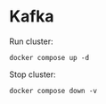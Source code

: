 # Kafka

Run cluster:

```shell
docker compose up -d
```

Stop cluster:

```shell
docker compose down -v
```